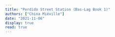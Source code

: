 ```yaml
---
title: "Perdido Street Station (Bas-Lag Book 1)"
authors: ["China Miéville"]
date: "2021-11-06"
display: true
read: true
---
```



